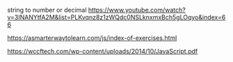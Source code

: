 string to number or decimal
https://www.youtube.com/watch?v=3INANYtfA2M&list=PLKvqnz8z1zWQdc0NSLknxmxBch5gLOqyo&index=66


https://asmarterwaytolearn.com/js/index-of-exercises.html

https://wccftech.com/wp-content/uploads/2014/10/JavaScript.pdf
